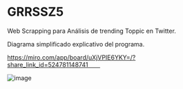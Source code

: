 # GRRSSZ5
Web Scrapping para Análisis de trending Toppic en Twitter.

Diagrama simplificado explicativo del programa.

https://miro.com/app/board/uXjVPIE6YKY=/?share_link_id=524781148741  


![image](https://user-images.githubusercontent.com/77471637/202960656-34a188d4-b8fd-4001-9c30-194a1745a543.png)

